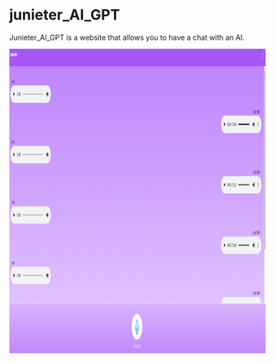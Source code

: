 # junieter_AI_GPT
Junieter_AI_GPT is a website that allows you to have a chat with an AI. 

<img height="600em"   src="https://github.com/vincentkims49/junieter_AI_GPT/blob/main/image_git/im.png" align="center" style="width: 50 height: 100" />
